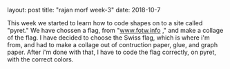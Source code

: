 
layout: post
title: "rajan morf week-3"
date: 2018-10-7


This week we started to learn how to code shapes on to a site called "pyret." We have chossen a flag, from "www.fotw.info ," and make a collage of the flag. I have decided to choose the Swiss flag, which is where i'm from, and had to make a collage out of contruction paper, glue, and graph paper. After i'm done with that, I have to code the flag correctly, on pyret, with the correct colors. 

